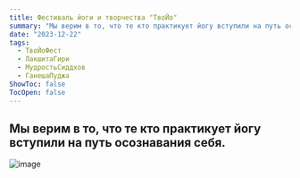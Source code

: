 ```yaml
---
title: Фестиваль йоги и творчества "ТвоЙо"
summary: "Мы верим в то, что те кто практикует йогу вступили на путь осознавания себя."
date: "2023-12-22"
tags:
  - ТвоЙоФест
  - ЛакшитаГири
  - МудростьСиддхов
  - ГанешаПуджа
ShowToc: false
TocOpen: false
---
```


## Мы верим в то, что те кто практикует йогу вступили на путь осознавания себя.

![image](https://github.com/user-attachments/assets/82a5b931-02b7-42af-a637-d13c9ad8cb0f)
